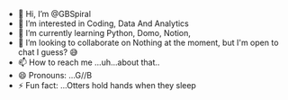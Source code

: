 - 👋 Hi, I’m @GBSpiral
- 👀 I’m interested in Coding, Data And Analytics
- 🌱 I’m currently learning Python, Domo, Notion,
- 💞️ I’m looking to collaborate on Nothing at the moment, but I'm open to chat I guess? 😅
- 📫 How to reach me ...uh...about that..
- 😄 Pronouns: ...G//B
- ⚡ Fun fact: ...Otters hold hands when they sleep

<!---
GBSpiral/GBSpiral is a ✨ special ✨ repository because its `README.md` (this file) appears on your GitHub profile.
You can click the Preview link to take a look at your changes.
--->
